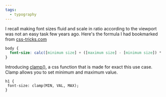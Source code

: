 ```yaml
---
tags:
  - typography
---
```


I recall making font sizes fluid and scale in ratio according to the viewport was not an easy task few years ago. Here's the formula I had bookmarked from [css-tricks.com](https://css-tricks.com/snippets/css/fluid-typography/)

```css
body {
  font-size: calc([minimum size] + ([maximum size] - [minimum size]) * ((100vw - [minimum viewport width]) / ([maximum viewport width] - [minimum viewport width])));
}
```

Introducing [clamp()](https://developer.mozilla.org/en-US/docs/Web/CSS/clamp), a css function that is made for exact this use case. Clamp allows you to set minimum and maximum value. 

```
h1 {
 font-size: clamp(MIN, VAL, MAX);
}
```

